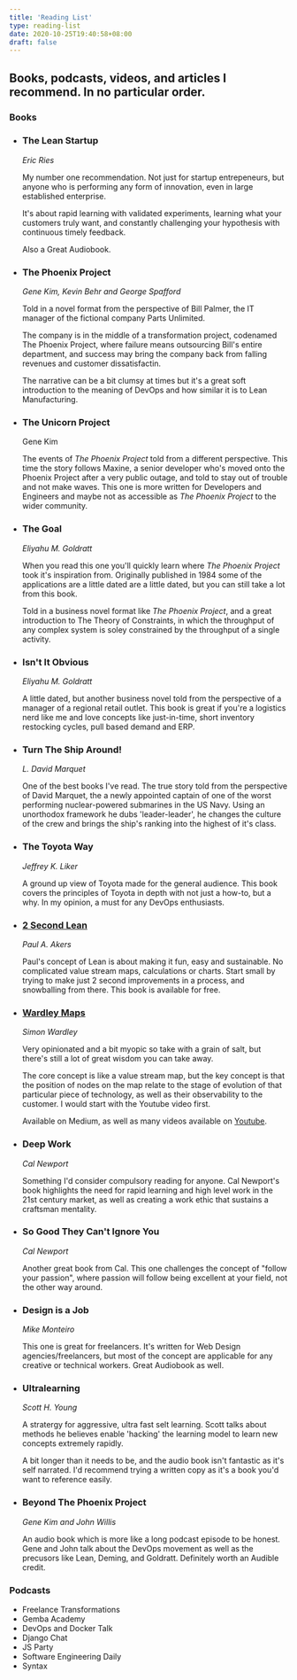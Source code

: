 ```yaml
---
title: 'Reading List'
type: reading-list
date: 2020-10-25T19:40:58+08:00
draft: false
---
```


## Books, podcasts, videos, and articles I recommend. In no particular order.

### Books

- ### The Lean Startup

  _Eric Ries_

  My number one recommendation. Not just for startup entrepeneurs, but anyone who is performing any form of innovation, even in large established enterprise.

  It's about rapid learning with validated experiments, learning what your customers truly want, and constantly challenging your hypothesis with continuous timely feedback.

  Also a Great Audiobook.

- ### The Phoenix Project

  _Gene Kim, Kevin Behr and George Spafford_

  Told in a novel format from the perspective of Bill Palmer, the IT manager of the fictional company Parts Unlimited.

  The company is in the middle of a transformation project, codenamed The Phoenix Project, where failure means outsourcing Bill's entire department, and success may bring the company back from falling revenues and customer dissatisfactin.

  The narrative can be a bit clumsy at times but it's a great soft introduction to the meaning of DevOps and how similar it is to Lean Manufacturing.

- ### The Unicorn Project

  Gene Kim

  The events of _The Phoenix Project_ told from a different perspective. This time the story follows Maxine, a senior developer who's moved onto the Phoenix Project after a very public outage, and told to stay out of trouble and not make waves. This one is more written for Developers and Engineers and maybe not as accessible as _The Phoenix Project_ to the wider community.

- ### The Goal

  _Eliyahu M. Goldratt_

  When you read this one you'll quickly learn where _The Phoenix Project_ took it's inspiration from. Originally published in 1984 some of the applications are a little dated are a little dated, but you can still take a lot from this book.

  Told in a business novel format like _The Phoenix Project_, and a great introduction to The Theory of Constraints, in which the throughput of any complex system is soley constrained by the throughput of a single activity.

- ### Isn't It Obvious

  _Eliyahu M. Goldratt_

  A little dated, but another business novel told from the perspective of a manager of a regional retail outlet. This book is great if you're a logistics nerd like me and love concepts like just-in-time, short inventory restocking cycles, pull based demand and ERP.

- ### Turn The Ship Around!

  _L. David Marquet_

  One of the best books I've read. The true story told from the perspective of David Marquet, the a newly appointed captain of one of the worst performing nuclear-powered submarines in the US Navy. Using an unorthodox framework he dubs 'leader-leader', he changes the culture of the crew and brings the ship's ranking into the highest of it's class.

- ### The Toyota Way

  _Jeffrey K. Liker_

  A ground up view of Toyota made for the general audience. This book covers the principles of Toyota in depth with not just a how-to, but a why. In my opinion, a must for any DevOps enthusiasts.

- ### [2 Second Lean](https://paulakers.net/books/2-second-lean)

  _Paul A. Akers_

  Paul's concept of Lean is about making it fun, easy and sustainable. No complicated value stream maps, calculations or charts. Start small by trying to make just 2 second improvements in a process, and snowballing from there. This book is available for free.

- ### [Wardley Maps](https://medium.com/wardleymaps)

  _Simon Wardley_

  Very opinionated and a bit myopic so take with a grain of salt, but there's still a lot of great wisdom you can take away.

  The core concept is like a value stream map, but the key concept is that the position of nodes on the map relate to the stage of evolution of that particular piece of technology, as well as their observability to the customer. I would start with the Youtube video first.

  Available on Medium, as well as many videos available on [Youtube](https://www.youtube.com/watch?v=NnFeIt-uaEc&ab_channel=O%27Reilly).

- ### Deep Work

  _Cal Newport_

  Something I'd consider compulsory reading for anyone. Cal Newport's book highlights the need for rapid learning and high level work in the 21st century market, as well as creating a work ethic that sustains a craftsman mentality.

- ### So Good They Can't Ignore You

  _Cal Newport_

  Another great book from Cal. This one challenges the concept of "follow your passion", where passion will follow being excellent at your field, not the other way around.

- ### Design is a Job

  _Mike Monteiro_

  This one is great for freelancers. It's written for Web Design agencies/freelancers, but most of the concept are applicable for any creative or technical workers. Great Audiobook as well.

- ### Ultralearning

  _Scott H. Young_

  A stratergy for aggressive, ultra fast selt learning. Scott talks about methods he believes enable 'hacking' the learning model to learn new concepts extremely rapidly.

  A bit longer than it needs to be, and the audio book isn't fantastic as it's self narrated. I'd recommend trying a written copy as it's a book you'd want to reference easily.

- ### Beyond The Phoenix Project

  _Gene Kim and John Willis_

  An audio book which is more like a long podcast episode to be honest. Gene and John talk about the DevOps movement as well as the precusors like Lean, Deming, and Goldratt. Definitely worth an Audible credit.

### Podcasts

- Freelance Transformations
- Gemba Academy
- DevOps and Docker Talk
- Django Chat
- JS Party
- Software Engineering Daily
- Syntax
